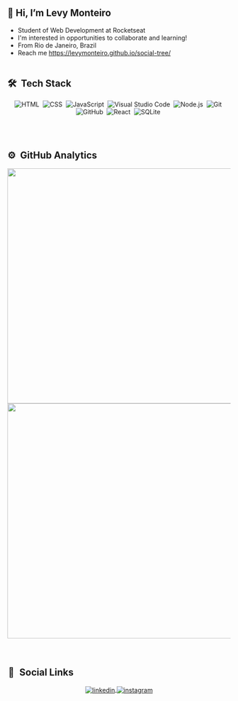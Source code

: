 ## 👋 Hi, I’m Levy Monteiro
- Student of Web Development at Rocketseat
- I'm interested in opportunities to collaborate and learning!
- From Rio de Janeiro, Brazil
- Reach me https://levymonteiro.github.io/social-tree/
<br><br>

## 🛠 &nbsp;Tech Stack
<div align="center">

![HTML](https://img.shields.io/badge/-HTML-05122A?style=flat&logo=HTML5)&nbsp;
![CSS](https://img.shields.io/badge/-CSS-05122A?style=flat&logo=CSS3&logoColor=1572B6)&nbsp;
![JavaScript](https://img.shields.io/badge/-JavaScript-05122A?style=flat&logo=javascript)&nbsp;
![Visual Studio Code](https://img.shields.io/badge/-Visual%20Studio%20Code-05122A?style=flat&logo=visual-studio-code&logoColor=007ACC)&nbsp;
![Node.js](https://img.shields.io/badge/-Node.js-05122A?style=flat&logo=node.js)&nbsp;
![Git](https://img.shields.io/badge/-Git-05122A?style=flat&logo=git)&nbsp;
![GitHub](https://img.shields.io/badge/-GitHub-05122A?style=flat&logo=github)&nbsp;
![React](https://img.shields.io/badge/-React-05122A?style=flat&logo=react)&nbsp;
![SQLite](https://img.shields.io/badge/-SQLite-05122A?style=flat&logo=sqlite)&nbsp;

</div>
<br><br>

## ⚙️ &nbsp;GitHub Analytics
<div align="center">
  
  <img width="530em" src="https://github-readme-stats.vercel.app/api?username=levymonteiro&show_icons=true&theme=github_dark">
  <img width="530em" src="https://github-readme-stats.vercel.app/api/top-langs/?username=levymonteiro&layout=compact&theme=github_dark">

</div>
<br><br>

##  🔗  &nbsp;Social Links
<div align="center">

  <a href="https://linkedin.com/in/levymonteiro" target="_blank">
    <img align="center" src="https://img.shields.io/badge/-LevyMonteiro-05122A?style=flat&logo=linkedin" alt="linkedin"/>
  </a>
  <a href="https://instagram.com/olevymonteiro" target="_blank">
    <img align="center" src="https://img.shields.io/badge/-LevyMonteiro-05122A?style=flat&logo=instagram" alt="instagram"/>
  </a>
  
</div>
